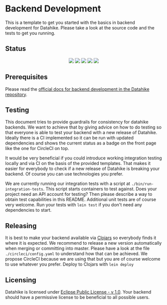 # Backend Development

This is a template to get you started with the basics in backend development for Datahike. Please take a look at the source code and the tests to get you running.

## Status
<p align="center">
<a href="https://clojurians.slack.com/archives/CB7GJAN0L"><img src="https://img.shields.io/badge/clojurians%20slack-join%20channel-blueviolet"/></a>
<a href="https://clojars.org/io.replikativ/datahike"> <img src="https://img.shields.io/clojars/v/io.replikativ/datahike.svg" /></a>
<a href="https://circleci.com/gh/replikativ/datahike"><img src="https://circleci.com/gh/replikativ/datahike.svg?style=shield"/></a>
<a href="https://github.com/replikativ/datahike/tree/development"><img src="https://img.shields.io/github/last-commit/replikativ/datahike/development"/></a>
<a href="https://versions.deps.co/replikativ/datahike-backend-template" title="Dependencies Status"><img src="https://versions.deps.co/replikativ/datahike-backend-template/status.svg" /></a>
</p>

## Prerequisites
Please read the [official docs for backend development in the Datahike repository](https://github.com/replikativ/datahike/blob/master/doc/backend-development.md).

## Testing
This document tries to provide guardrails for consistency for datahike backends. We want to achieve that by giving advice on how to do testing so that everyone is able to test your backend with a new release of Datahike. Ideally there is a CI implemented so it can be run with updated dependencies and shows the current status as a badge on the front page like the one for CircleCI on top.

It would be very beneficial if you could introduce working integration testing locally and via CI on the basis of the provided templates. That makes it easier for everybody to check if a new release of Datahike is breaking your backend. Of course you can use technologies you prefer.

We are currently running our integration tests with a script at `./bin/run-integration-tests`. This script starts containers to test against. Does your project need an API account for testing? Then please describe a way to obtain test capabilities in this README. Additional unit tests are of course very welcome. Run your tests with `lein test` if you don't need any dependencies to start.

## Releasing
It is best to make your backend available via [Clojars](https://clojars.org/) so everybody finds it where it is expected. We recommend to release a new version automatically when merging or committing into master. Please have a look at the file `./circleci/config.yaml` to understand how that can be achieved. We propose CircleCI because we are using that but you are of course welcome to use whatever you prefer. Deploy to Clojars with `lein deploy`

## Licensing
Datahike is licensed under [Eclipse Public License - v 1.0](https://github.com/replikativ/datahike/blob/master/LICENSE). Your backend should have a permissive license to be beneficial to all possible users.
